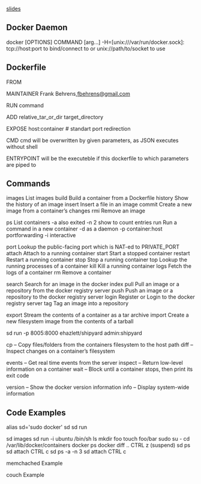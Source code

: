 [slides](https://rawgithub.com/fbehrens/dockertalk/master/talk/index.html#/)


## Docker Daemon
docker [OPTIONS] COMMAND [arg...]
 -H=[unix:///var/run/docker.sock]: tcp://host:port to bind/connect to or unix://path/to/socket to use

## Dockerfile
FROM

MAINTAINER Frank Behrens,fbehrens@gmail.com

RUN command

ADD relative_tar_or_dir target_directory

EXPOSE host:container # standart port redirection

CMD cmd will be overwritten by given parameters, as JSON executes without shell

ENTRYPOINT will be the executeble if this dockerfile to which parameters are piped to

## Commands
images  List images
build   Build a container from a Dockerfile
history Show the history of an image
insert  Insert a file in an image
commit  Create a new image from a container’s changes
rmi     Remove an image

ps      List  containers
  -a      also exited
  -n 2    show to count entries
run     Run a command in a new container
  -d      as a daemon
  -p      container:host      portforwarding
  -i      interactive

port    Lookup the public-facing port which is NAT-ed to PRIVATE_PORT
attach  Attach to a running container
start   Start a stopped container
restart Restart a running container
stop    Stop a running container
top     Lookup the running processes of a container
kill    Kill a running container
logs    Fetch the logs of a container
rm      Remove a container

search  Search for an image in the docker index
pull    Pull an image or a repository from the docker registry server
push    Push an image or a repository to the docker registry server
login   Register or Login to the docker registry server
tag     Tag an image into a repository

export  Stream the contents of a container as a tar archive
import  Create a new filesystem image from the contents of a tarball



sd run -p 8005:8000 ehazlett/shipyard
admin:shipyard


cp – Copy files/folders from the containers filesystem to the host path
diff – Inspect changes on a container’s filesystem

events – Get real time events from the server
inspect – Return low-level information on a container
wait – Block until a container stops, then print its exit code

version – Show the docker version information
info – Display system-wide information


## Code Examples
alias sd='sudo docker'
sd
sd run

sd images
sd run -i ubuntu  /bin/sh
  ls
  mkdir foo
  touch foo/bar
    sudo su -
    cd /var/lib/docker/containers
    docker ps
    docker diff ..
  CTRL z (suspend)
  sd ps
  sd attach
  CTRL c
  sd ps -a -n 3
  sd attach
  CTRL c


memchached Example

couch Example















